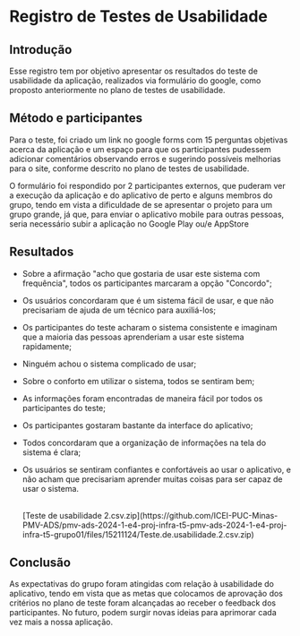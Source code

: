 # Registro de Testes de Usabilidade

## Introdução

Esse registro tem por objetivo apresentar os resultados do teste de usabilidade da aplicação, realizados via formulário do google, como proposto anteriormente no plano de testes de usabilidade. 

## Método e participantes

Para o teste, foi criado um link no google forms com 15 perguntas objetivas acerca da aplicação e um espaço para que os participantes pudessem adicionar comentários observando erros e sugerindo possíveis melhorias para o site, conforme descrito no plano de testes de usabilidade.

O formulário foi respondido por 2 participantes externos, que puderam ver a execução da aplicação e do aplicativo de perto e alguns membros do grupo, tendo em vista a dificuldade de se apresentar o projeto para um grupo grande, já que, para enviar o aplicativo mobile para outras pessoas, seria necessário subir a aplicação no Google Play ou/e AppStore

## Resultados

- Sobre a afirmação "acho que gostaria de usar este sistema com frequência", todos os participantes marcaram a opção "Concordo";
- Os usuários concordaram que é um sistema fácil de usar, e que não precisariam de ajuda de um técnico para auxiliá-los;
- Os participantes do teste acharam o sistema consistente e imaginam que a maioria das pessoas aprenderiam a usar este sistema rapidamente;
- Ninguém achou o sistema complicado de usar;
- Sobre o conforto em utilizar o sistema, todos se sentiram bem;
- As informações foram encontradas de maneira fácil por todos os participantes do teste;
- Os participantes gostaram bastante da interface do aplicativo;
- Todos concordaram que a organização de informações na tela do sistema é clara;
- Os usuários se sentiram confiantes e confortáveis ao usar o aplicativo, e não acham que precisariam aprender muitas coisas para ser capaz de usar o sistema.

  </br>
  [Teste de usabilidade 2.csv.zip](https://github.com/ICEI-PUC-Minas-PMV-ADS/pmv-ads-2024-1-e4-proj-infra-t5-pmv-ads-2024-1-e4-proj-infra-t5-grupo01/files/15211124/Teste.de.usabilidade.2.csv.zip)


## Conclusão

As expectativas do grupo foram atingidas com relação à usabilidade do aplicativo, tendo em vista que as metas que colocamos de aprovação dos critérios no plano de teste foram alcançadas ao receber o feedback dos participantes. No futuro, podem surgir novas ideias para aprimorar cada vez mais a nossa aplicação.
